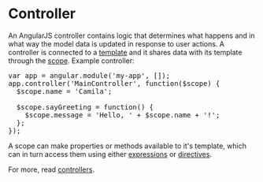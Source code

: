# Controller

An AngularJS controller contains logic that determines what happens and in what way the model data is updated in response to user actions. A controller is connected to a [template](#AngularJS/template) and it shares data with its template through the [scope](#AngularJS/scope). Example controller:

<pre>
var app = angular.module('my-app', []);
<span class="highlight">app.controller('MainController', function($scope) {
  $scope.name = 'Camila';

  $scope.sayGreeting = function() {
    $scope.message = 'Hello, ' + $scope.name + '!';
  };
});</span>
</pre>

A scope can make properties or methods available to it's template, which can in turn access them using either [expressions](#/AngularJS/expression) or [directives](#/AngularJS/directive).

For more, read [controllers](https://docs.angularjs.org/guide/controller).
